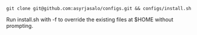 
    git clone git@github.com:asyrjasalo/configs.git && configs/install.sh

Run install.sh with -f to override the existing files at $HOME without prompting.
